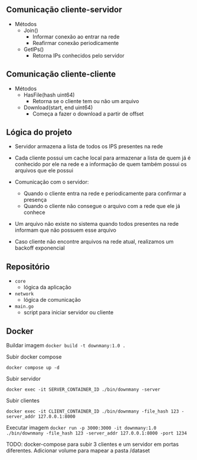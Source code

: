 ## Comunicação cliente-servidor

- Métodos
    - Join()
        - Informar conexão ao entrar na rede
        - Reafirmar conexão periodicamente
    - GetIPs()
        - Retorna IPs conhecidos pelo servidor

## Comunicação cliente-cliente

- Métodos
    - HasFile(hash uint64)
        - Retorna se o cliente tem ou não um arquivo
    - Download(start, end uint64)
        - Começa a fazer o download a partir de offset
     
## Lógica do projeto

  - Servidor armazena a lista de todos os IPS presentes na rede
  - Cada cliente possui um cache local para armazenar a lista de quem já é conhecido por ele na rede e a informação de quem também possui os arquivos que ele possui
  - Comunicação com o servidor:
      - Quando o cliente entra na rede e periodicamente para confirmar a presença
      - Quando o cliente não consegue o arquivo com a rede que ele já conhece
   
  - Um arquivo não existe no sistema quando todos presentes na rede informam que não possuem esse arquivo
  - Caso cliente não encontre arquivos na rede atual, realizamos um backoff exponencial

## Repositório

- `core`
  - lógica da aplicação
- `network`
  - lógica de comunicação
- `main.go`
  - script para iniciar servidor ou cliente



## Docker

Buildar imagem
`docker build -t downmany:1.0 .`

Subir docker compose

`docker compose up -d`

Subir servidor

`docker exec -it SERVER_CONTAINER_ID ./bin/downmany -server`

Subir clientes

`docker exec -it CLIENT_CONTAINER_ID ./bin/downmany -file_hash 123 -server_addr 127.0.0.1:8000`

Executar imagem
`docker run -p 3000:3000 -it downmany:1.0 ./bin/downmany -file_hash 123 -server_addr 127.0.0.1:8000 -port 1234`

TODO: docker-compose para subir 3 clientes e um servidor em portas diferentes. Adicionar volume para mapear a pasta /dataset
